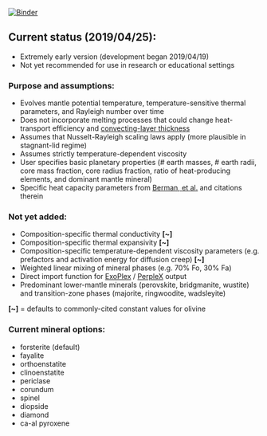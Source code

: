 [![Binder](https://mybinder.org/badge_logo.svg)](https://mybinder.org/v2/gh/camerianm/ExoEvo/master)


## Current status (2019/04/25):
* Extremely early version (development began 2019/04/19)
* Not yet recommended for use in research or educational settings

### Purpose and assumptions:
* Evolves mantle potential temperature, temperature-sensitive thermal parameters, and Rayleigh number over time
* Does not incorporate melting processes that could change heat-transport efficiency and [convecting-layer thickness](https://doi.org/10.1089/ast.2017.1695)
* Assumes that Nusselt-Rayleigh scaling laws apply (more plausible in stagnant-lid regime)
* Assumes strictly temperature-dependent viscosity
* User specifies basic planetary properties (# earth masses, # earth radii, core mass fraction, core radius fraction, ratio of heat-producing elements, and dominant mantle mineral)
* Specific heat capacity parameters from [Berman, et al.](https://doi.org/10.4095/223425) and citations therein

### Not yet added:
   * Composition-specific thermal conductivity **[~]**
   * Composition-specific thermal expansivity **[~]**
   * Composition-specific temperature-dependent viscosity parameters (e.g. prefactors and activation energy for diffusion creep) **[~]**
   * Weighted linear mixing of mineral phases (e.g. 70% Fo, 30% Fa)
   * Direct import function for [ExoPlex](https://github.com/CaymanUnterborn/ExoPlex) / [PerpleX](http://www.perplex.ethz.ch/) output
   * Predominant lower-mantle minerals (perovskite, bridgmanite, wustite) and transition-zone phases (majorite, ringwoodite, wadsleyite)

**[~]** = defaults to commonly-cited constant values for olivine


### Current mineral options:
* forsterite (default)
* fayalite
* orthoenstatite
* clinoenstatite
* periclase
* corundum
* spinel
* diopside
* diamond
* ca-al pyroxene
